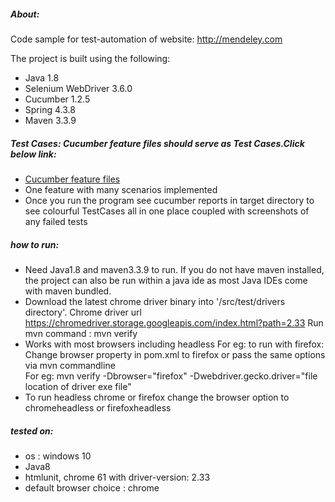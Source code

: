 ##### About:
Code sample for test-automation of website: 
http://mendeley.com

The project is built using the following:
* Java 1.8
* Selenium WebDriver 3.6.0
* Cucumber 1.2.5
* Spring 4.3.8
* Maven 3.3.9


##### Test Cases: Cucumber feature files should serve as Test Cases.Click below link:
* [Cucumber feature files](/src/test/resources/features)
* One feature with many scenarios implemented
* Once you run the program see cucumber reports in target directory to see colourful TestCases
  all in one place coupled with screenshots of any failed tests

##### how to run:
* Need Java1.8 and maven3.3.9 to run.
  If you do not have maven installed, the project can also be run within a java ide
  as most Java IDEs come with maven bundled.
* Download the latest chrome driver binary into '/src/test/drivers directory'. 
  Chrome driver url https://chromedriver.storage.googleapis.com/index.html?path=2.33
  Run mvn command : mvn verify 
* Works with most browsers including headless For eg: to run with firefox: 
  Change browser property in pom.xml to firefox or pass the same options via mvn commandline
  <br>For eg:  mvn verify -Dbrowser="firefox" -Dwebdriver.gecko.driver="file location of driver exe file"
* To run headless chrome or firefox change the browser option to chromeheadless or firefoxheadless

##### tested on:
* os : windows 10
* Java8
* htmlunit, chrome 61 with driver-version: 2.33
* default browser choice : chrome 



  
  


